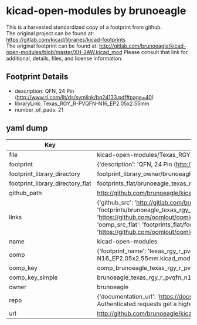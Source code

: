 # kicad-open-modules by brunoeagle  
This is a harvested standardized copy of a footprint from github.  
The original project can be found at:  
https://gitlab.com/kicad/libraries/kicad-footprints  
The original footprint can be found at:
http://gitlab.com/brunoeagle/kicad-open-modules/blob/master/XH-2AW.kicad_mod
Please consult that link for additional, details, files, and license information.  
## Footprint Details
* description: QFN, 24 Pin (http://www.ti.com/lit/ds/symlink/bq24133.pdf#page=40)  
* libraryLink: Texas_RGY_R-PVQFN-N16_EP2.05x2.55mm  
* number_of_pads: 21  
## yaml dump  
| Key | Value |  
| --- | --- |  
| file | kicad-open-modules/Texas_RGY_R-PVQFN-N16_EP2.05x2.55mm.kicad_mod |  
| footprint | {'description': 'QFN, 24 Pin (http://www.ti.com/lit/ds/symlink/bq24133.pdf#page=40)', 'libraryLink': 'Texas_RGY_R-PVQFN-N16_EP2.05x2.55mm', 'number_of_pads': 21} |  
| footprint_library_directory | footprint_library_owner/brunoeagle_kicad-open-modules |  
| footprint_library_directory_flat | footprints_flat/brunoeagle_texas_rgy_r_pvqfn_n16_ep2_05x2_55mm_texas_rgy_r_pvqfn_n16_ep2_05x2_55mm/working |  
| github_path | http://github.com/brunoeagle/kicad-open-modules/blob/master/Texas_RGY_R-PVQFN-N16_EP2.05x2.55mm.kicad_mod |  
| links | {'github_src': 'http://gitlab.com/brunoeagle/kicad-open-modules/blob/master/XH-2AW.kicad_mod', 'github_src_repo': 'https://gitlab.com/kicad/libraries/kicad-footprints', 'oomp_bot': 'footprints/brunoeagle_texas_rgy_r_pvqfn_n16_ep2_05x2_55mm_texas_rgy_r_pvqfn_n16_ep2_05x2_55mm/working', 'oomp_bot_github': 'https://github.com/oomlout/oomlout_oomp_footprint_bot/tree/main/footprints/brunoeagle_texas_rgy_r_pvqfn_n16_ep2_05x2_55mm_texas_rgy_r_pvqfn_n16_ep2_05x2_55mm/working', 'oomp_src_flat': 'footprints_flat/footprints_flat/brunoeagle_texas_rgy_r_pvqfn_n16_ep2_05x2_55mm_texas_rgy_r_pvqfn_n16_ep2_05x2_55mm/working', 'oomp_src_flat_github': 'https://github.com/oomlout/oomlout_oomp_footprint_src/tree/main/footprints_flat/brunoeagle_texas_rgy_r_pvqfn_n16_ep2_05x2_55mm_texas_rgy_r_pvqfn_n16_ep2_05x2_55mm/working'} |  
| name | kicad-open-modules |  
| oomp | {'footprint_name': 'texas_rgy_r_pvqfn_n16_ep2_05x2_55mm', 'library_name': 'kicad_open_modules', 'original_filename': 'kicad-open-modules/Texas_RGY_R-PVQFN-N16_EP2.05x2.55mm.kicad_mod', 'owner_name': 'brunoeagle'} |  
| oomp_key | oomp_brunoeagle_texas_rgy_r_pvqfn_n16_ep2_05x2_55mm_texas_rgy_r_pvqfn_n16_ep2_05x2_55mm |  
| oomp_key_simple | brunoeagle_texas_rgy_r_pvqfn_n16_ep2_05x2_55mm_texas_rgy_r_pvqfn_n16_ep2_05x2_55mm |  
| owner | brunoeagle |  
| repo | {'documentation_url': 'https://docs.github.com/rest/overview/resources-in-the-rest-api#rate-limiting', 'message': "API rate limit exceeded for 84.66.173.59. (But here's the good news: Authenticated requests get a higher rate limit. Check out the documentation for more details.)"} |  
| url | http://github.com/brunoeagle/kicad-open-modules |  

